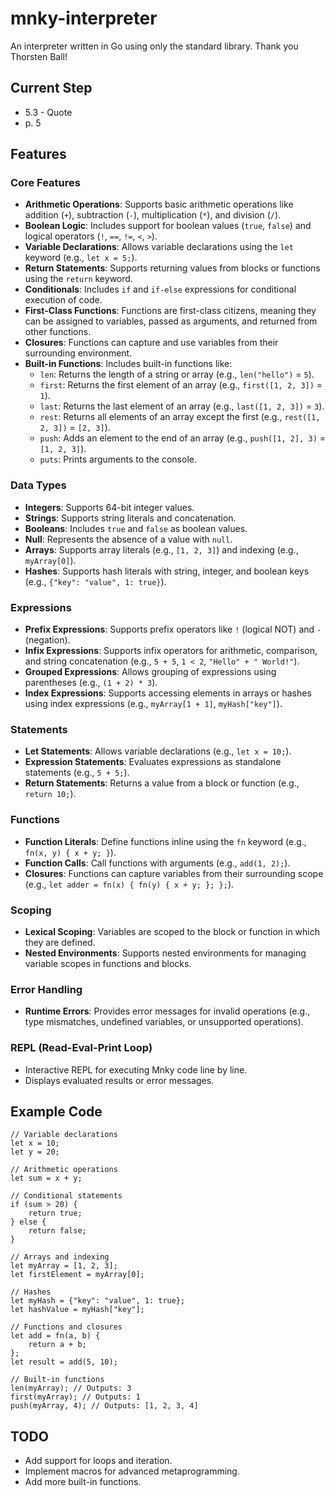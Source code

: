 # mnky-interpreter

An interpreter written in Go using only the standard library. Thank you Thorsten Ball!

## Current Step

- 5.3 - Quote
- p. 5
## Features

### Core Features

- **Arithmetic Operations**: Supports basic arithmetic operations like addition (`+`), subtraction (`-`), multiplication (`*`), and division (`/`).
- **Boolean Logic**: Includes support for boolean values (`true`, `false`) and logical operators (`!`, `==`, `!=`, `<`, `>`).
- **Variable Declarations**: Allows variable declarations using the `let` keyword (e.g., `let x = 5;`).
- **Return Statements**: Supports returning values from blocks or functions using the `return` keyword.
- **Conditionals**: Includes `if` and `if-else` expressions for conditional execution of code.
- **First-Class Functions**: Functions are first-class citizens, meaning they can be assigned to variables, passed as arguments, and returned from other functions.
- **Closures**: Functions can capture and use variables from their surrounding environment.
- **Built-in Functions**: Includes built-in functions like:
  - `len`: Returns the length of a string or array (e.g., `len("hello")` = `5`).
  - `first`: Returns the first element of an array (e.g., `first([1, 2, 3])` = `1`).
  - `last`: Returns the last element of an array (e.g., `last([1, 2, 3])` = `3`).
  - `rest`: Returns all elements of an array except the first (e.g., `rest([1, 2, 3])` = `[2, 3]`).
  - `push`: Adds an element to the end of an array (e.g., `push([1, 2], 3)` = `[1, 2, 3]`).
  - `puts`: Prints arguments to the console.

### Data Types

- **Integers**: Supports 64-bit integer values.
- **Strings**: Supports string literals and concatenation.
- **Booleans**: Includes `true` and `false` as boolean values.
- **Null**: Represents the absence of a value with `null`.
- **Arrays**: Supports array literals (e.g., `[1, 2, 3]`) and indexing (e.g., `myArray[0]`).
- **Hashes**: Supports hash literals with string, integer, and boolean keys (e.g., `{"key": "value", 1: true}`).

### Expressions

- **Prefix Expressions**: Supports prefix operators like `!` (logical NOT) and `-` (negation).
- **Infix Expressions**: Supports infix operators for arithmetic, comparison, and string concatenation (e.g., `5 + 5`, `1 < 2`, `"Hello" + " World!"`).
- **Grouped Expressions**: Allows grouping of expressions using parentheses (e.g., `(1 + 2) * 3`).
- **Index Expressions**: Supports accessing elements in arrays or hashes using index expressions (e.g., `myArray[1 + 1]`, `myHash["key"]`).

### Statements

- **Let Statements**: Allows variable declarations (e.g., `let x = 10;`).
- **Expression Statements**: Evaluates expressions as standalone statements (e.g., `5 + 5;`).
- **Return Statements**: Returns a value from a block or function (e.g., `return 10;`).

### Functions

- **Function Literals**: Define functions inline using the `fn` keyword (e.g., `fn(x, y) { x + y; }`).
- **Function Calls**: Call functions with arguments (e.g., `add(1, 2);`).
- **Closures**: Functions can capture variables from their surrounding scope (e.g., `let adder = fn(x) { fn(y) { x + y; }; };`).

### Scoping

- **Lexical Scoping**: Variables are scoped to the block or function in which they are defined.
- **Nested Environments**: Supports nested environments for managing variable scopes in functions and blocks.

### Error Handling

- **Runtime Errors**: Provides error messages for invalid operations (e.g., type mismatches, undefined variables, or unsupported operations).

### REPL (Read-Eval-Print Loop)

- Interactive REPL for executing Mnky code line by line.
- Displays evaluated results or error messages.

## Example Code

```mnky
// Variable declarations
let x = 10;
let y = 20;

// Arithmetic operations
let sum = x + y;

// Conditional statements
if (sum > 20) {
    return true;
} else {
    return false;
}

// Arrays and indexing
let myArray = [1, 2, 3];
let firstElement = myArray[0];

// Hashes
let myHash = {"key": "value", 1: true};
let hashValue = myHash["key"];

// Functions and closures
let add = fn(a, b) {
    return a + b;
};
let result = add(5, 10);

// Built-in functions
len(myArray); // Outputs: 3
first(myArray); // Outputs: 1
push(myArray, 4); // Outputs: [1, 2, 3, 4]
```

## TODO

- Add support for loops and iteration.
- Implement macros for advanced metaprogramming.
- Add more built-in functions.
